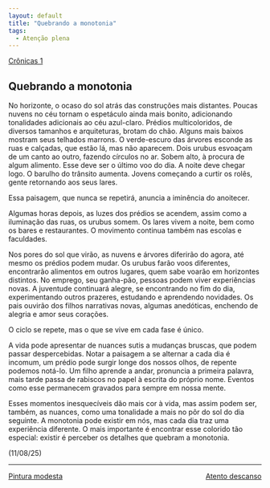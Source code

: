 ```yaml
---
layout: default
title: "Quebrando a monotonia"
tags:
  - Atenção plena
--- 
```




[Crônicas 1](./)

## Quebrando a monotonia

No horizonte, o ocaso do sol atrás das construções mais distantes. Poucas nuvens no céu tornam o espetáculo ainda mais bonito, adicionando tonalidades adicionais ao céu azul-claro. Prédios multicoloridos, de diversos tamanhos e arquiteturas, brotam do chão. Alguns mais baixos mostram seus telhados marrons. O verde-escuro das árvores esconde as ruas e calçadas, que estão lá, mas não aparecem. Dois urubus esvoaçam de um canto ao outro, fazendo círculos no ar. Sobem alto, à procura de algum alimento. Esse deve ser o último voo do dia. A noite deve chegar logo. O barulho do trânsito aumenta. Jovens começando a curtir os rolês, gente retornando aos seus lares.

Essa paisagem, que nunca se repetirá, anuncia a iminência do anoitecer.

Algumas horas depois, as luzes dos prédios se acendem, assim como a iluminação das ruas, os urubus somem. Os lares vivem a noite, bem como os bares e restaurantes. O movimento continua também nas escolas e faculdades.

Nos pores do sol que virão, as nuvens e árvores diferirão do agora, até mesmo os prédios podem mudar. Os urubus farão voos diferentes, encontrarão alimentos em outros lugares, quem sabe voarão em horizontes distintos. No emprego, seu ganha-pão, pessoas podem viver experiências novas. A juventude continuará alegre, se encontrando no fim do dia, experimentando outros prazeres, estudando e aprendendo novidades. Os pais ouvirão dos filhos narrativas novas, algumas anedóticas, enchendo de alegria e amor seus corações.

O ciclo se repete, mas o que se vive em cada fase é único.

A vida pode apresentar de nuances sutis a mudanças bruscas, que podem passar despercebidas. Notar a paisagem a se alternar a cada dia é incomum, um prédio pode surgir longe dos nossos olhos, de repente podemos notá-lo. Um filho aprende a andar, pronuncia a primeira palavra, mais tarde passa de rabiscos no papel à escrita do próprio nome. Eventos como esse permanecem gravados para sempre em nossa mente.

Esses momentos inesquecíveis dão mais cor à vida, mas assim podem ser, também, as nuances, como uma tonalidade a mais no pôr do sol do dia seguinte. A monotonia pode existir em nós, mas cada dia traz uma experiência diferente. O mais importante é encontrar esse colorido tão especial: existir é perceber os detalhes que quebram a monotonia.

(11/08/25)

---

<div style="display: flex; justify-content: space-between;">
  <a href="./pintura-modesta.html">Pintura modesta</a>
  <a href="./atento-descanso.html">Atento descanso</a>
</div>
